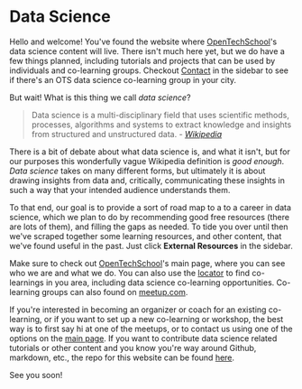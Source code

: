 # Data Science

Hello and welcome! You've found the website where [OpenTechSchool](http://www.opentechschool.org/)'s
data science content will live. There isn't much here yet, but we do have a few
things planned, including tutorials and projects that can be used by individuals and co-learning groups. Checkout [Contact](/datascience/contact) in the sidebar to see if there's an OTS data science co-learning group in your city.

But wait! What is this thing we call *data science*?

> Data science is a multi-disciplinary field that uses scientific methods,
> processes, algorithms and systems to extract knowledge and insights from
> structured and unstructured data. - [*Wikipedia*](https://en.wikipedia.org/wiki/Data_science)

There is a bit of debate about what data science is, and what it isn't, but
for our purposes this wonderfully vague Wikipedia definition is *good enough*.
*Data science* takes on many different forms, but ultimately it is about drawing
insights from data and, critically, communicating these insights in such a way
that your intended audience understands them.

To that end, our goal is to provide a sort of road map to a to a career in
data science, which we plan to do by recommending good free resources (there
are lots of them), and filling the gaps as needed. To tide you over until then we've scraped together some learning resources, and other content, that we've found useful in the past. Just click **External Resources** in the sidebar.

Make sure to check out [OpenTechSchool](http://www.opentechschool.org/)'s main
page, where you can see who we are and what we do. You can also use the
[locator](http://www.opentechschool.org/locator/) to find co-learnings in you
area, including data science co-learning opportunities. Co-learning groups can
also found on [meetup.com](https://www.meetup.com/).

If you're interested in becoming an organizer or coach for an existing
co-learning, or if you want to set up a new co-learning or workshop, the best
way is to first say hi at one of the meetups, or to contact us using one of the
options on the [main page](http://www.opentechschool.org/). If you want to
contribute data science related tutorials or other content and you know you're
way around Github, markdown, etc., the repo for this website can be found
[here](https://github.com/OpenTechSchool/datascience).

See you soon!
